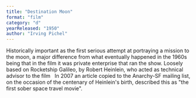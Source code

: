 ```yaml
---
title: "Destination Moon"
format: "film"
category: "d"
yearReleased: "1950"
author: "Irving Pichel"
---
```

 Historically important as the first serious attempt at portraying a mission to  the moon, a major difference from what eventually happened in the 1960s being  that in the film it was private enterprise that ran the show. Loosely based on Rocketship Galileo, by Robert Heinlein, who acted as technical advisor to  the film
  
 In 2007 an article copied to the Anarchy-SF mailing list, on the occasion of the  centenary of Heinlein's birth, described this as "the first sober space travel  movie".
  